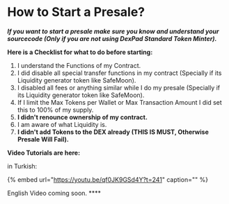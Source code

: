 # How to Start a Presale?

_**If you want to start a presale make sure you know and understand your sourcecode \(Only if you are not using DexPad Standard Token Minter\).**_

**Here is a Checklist for what to do before starting:**

1. I understand the Functions of my Contract.
2. I did disable all special transfer functions in my contract \(Specially if its Liquidity generator token like SafeMoon\).
3. I disabled all fees or anything similar while I do my presale \(Specially if its Liquidity generator token like SafeMoon\).
4. If I limit the Max Tokens per Wallet or Max Transaction Amount I did set this to 100% of my supply.
5. **I didn't renounce ownership of my contract.**
6. I am aware of what Liquidity is.
7. **I didn't add Tokens to the DEX already \(THIS IS MUST, Otherwise Presale Will Fail\).**

**Video Tutorials are here:**

in Turkish:

{% embed url="https://youtu.be/qf0JK9GSd4Y?t=241" caption="" %}

English Video coming soon. \*\*\*\*

